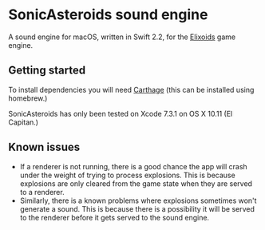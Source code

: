 # SonicAsteroids sound engine

A sound engine for macOS, written in Swift 2.2, for the [Elixoids](https://github.com/devstopfix/elixoids) game engine.

## Getting started
To install dependencies you will need [Carthage](https://github.com/Carthage/Carthage) (this can be installed using homebrew.)

SonicAsteroids has only been tested on Xcode 7.3.1 on OS X 10.11 (El Capitan.)

## Known issues
* If a renderer is not running, there is a good chance the app will crash under the weight of trying to process explosions. This is because explosions are only cleared from the game state when they are served to a renderer.
* Similarly, there is a known problems where explosions sometimes won't generate a sound. This is because there is a possibility it will be served to the renderer before it gets served to the sound engine.